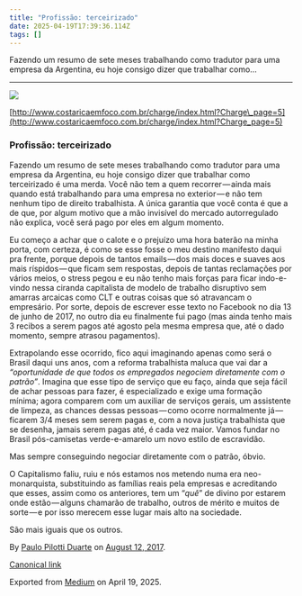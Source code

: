 ```yaml
---
title: "Profissão: terceirizado"
date: 2025-04-19T17:39:36.114Z
tags: []
---
```


Fazendo um resumo de sete meses trabalhando como tradutor para uma empresa da Argentina, eu hoje consigo dizer que trabalhar como…

* * *

![](https://cdn-images-1.medium.com/max/800/1*Tytlpt1VfeqiB2C7dwzY8A.jpeg)

[http://www.costaricaemfoco.com.br/charge/index.html?Charge\_page=5](http://www.costaricaemfoco.com.br/charge/index.html?Charge_page=5)

### Profissão: terceirizado

Fazendo um resumo de sete meses trabalhando como tradutor para uma empresa da Argentina, eu hoje consigo dizer que trabalhar como terceirizado é uma merda. Você não tem a quem recorrer — ainda mais quando está trabalhando para uma empresa no exterior — e não tem nenhum tipo de direito trabalhista. A única garantia que você conta é que a de que, por algum motivo que a mão invisível do mercado autorregulado não explica, você será pago por eles em algum momento.

Eu começo a achar que o calote e o prejuízo uma hora baterão na minha porta, com certeza, é como se esse fosse o meu destino manifesto daqui pra frente, porque depois de tantos emails — dos mais doces e suaves aos mais ríspidos — que ficam sem respostas, depois de tantas reclamações por vários meios, o stress pegou e eu não tenho mais forças para ficar indo-e-vindo nessa ciranda capitalista de modelo de trabalho disruptivo sem amarras arcaicas como CLT e outras coisas que só atravancam o empresário. Por sorte, depois de escrever esse texto no Facebook no dia 13 de junho de 2017, no outro dia eu finalmente fui pago (mas ainda tenho mais 3 recibos a serem pagos até agosto pela mesma empresa que, até o dado momento, sempre atrasou pagamentos).

Extrapolando esse ocorrido, fico aqui imaginando apenas como será o Brasil daqui uns anos, com a reforma trabalhista maluca que vai dar a _“oportunidade de que todos os empregados negociem diretamente com o patrão”_. Imagina que esse tipo de serviço que eu faço, ainda que seja fácil de achar pessoas para fazer, é especializado e exige uma formação mínima; agora comparem com um auxiliar de serviços gerais, um assistente de limpeza, as chances dessas pessoas — como ocorre normalmente já — ficarem 3/4 meses sem serem pagas e, com a nova justiça trabalhista que se desenha, jamais serem pagas até, é cada vez maior. Vamos fundar no Brasil pós-camisetas verde-e-amarelo um novo estilo de escravidão.

Mas sempre conseguindo negociar diretamente com o patrão, óbvio.

O Capitalismo faliu, ruiu e nós estamos nos metendo numa era neo-monarquista, substituindo as famílias reais pela empresas e acreditando que esses, assim como os anteriores, tem um “_quê_” de divino por estarem onde estão — alguns chamarão de trabalho, outros de mérito e muitos de sorte — e por isso merecem esse lugar mais alto na sociedade.

São mais iguais que os outros.

By [Paulo Pilotti Duarte](https://medium.com/@paulopilotti) on [August 12, 2017](https://medium.com/p/4af151bbe61a).

[Canonical link](https://medium.com/@paulopilotti/profiss%C3%A3o-terceirizado-4af151bbe61a)

Exported from [Medium](https://medium.com) on April 19, 2025.